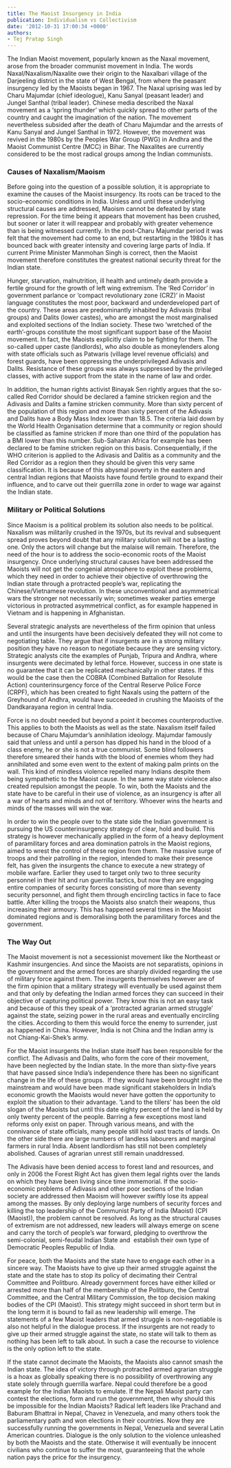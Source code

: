 ```yaml
---
title: The Maoist Insurgency in India
publication: Individualism vs Collectivism
date: '2012-10-31 17:00:34 +0000'
authors:
- Tej Pratap Singh
---
```


The Indian Maoist movement, popularly known as the Naxal movement, arose from the broader communist movement in India. The words Naxal/Naxalism/Naxalite owe their origin to the Naxalbari village of the Darjeeling district in the state of West Bengal, from where the peasant insurgency led by the Maoists began in 1967. The Naxal uprising was led by Charu Majumdar (chief ideologue), Kanu Sanyal (peasant leader) and Jungel Santhal (tribal leader). Chinese media described the Naxal movement as a ‘spring thunder’ which quickly spread to other parts of the country and caught the imagination of the nation. The movement nevertheless subsided after the death of Charu Majumdar and the arrests of Kanu Sanyal and Jungel Santhal in 1972. However, the movement was revived in the 1980s by the Peoples War Group (PWG) in Andhra and the Maoist Communist Centre (MCC) in Bihar. The Naxalites are currently considered to be the most radical groups among the Indian communists.

### Causes of Naxalism/Maoism

Before going into the question of a possible solution, it is appropriate to examine the causes of the Maoist insurgency. Its roots can be traced to the socio-economic conditions in India. Unless and until these underlying structural causes are addressed, Maoism cannot be defeated by state repression. For the time being it appears that movement has been crushed, but sooner or later it will reappear and probably with greater vehemence than is being witnessed currently. In the post-Charu Majumdar period it was felt that the movement had come to an end, but restarting in the 1980s it has bounced back with greater intensity and covering large parts of India. If current Prime Minister Manmohan Singh is correct, then the Maoist movement therefore constitutes the greatest national security threat for the Indian state.

Hunger, starvation, malnutrition, ill health and untimely death provide a fertile ground for the growth of left wing extremism. The ‘Red Corridor’ in government parlance or ‘compact revolutionary zone (CRZ)’ in Maoist language constitutes the most poor, backward and underdeveloped part of the country. These areas are predominantly inhabited by Adivasis (tribal groups) and Dalits (lower castes), who are amongst the most marginalised and exploited sections of the Indian society. These two ‘wretched of the earth’-groups constitute the most significant support base of the Maoist movement. In fact, the Maoists explicitly claim to be fighting for them. The so-called upper caste (landlords), who also double as moneylenders along with state officials such as Patwaris (village level revenue officials) and forest guards, have been oppressing the underprivileged Adivasis and Dalits. Resistance of these groups was always suppressed by the privileged classes, with active support from the state in the name of law and order.

In addition, the human rights activist Binayak Sen rightly argues that the so-called Red Corridor should be declared a famine stricken region and the Adivasis and Dalits a famine stricken community. More than sixty percent of the population of this region and more than sixty percent of the Adivasis and Dalits have a Body Mass Index lower than 18.5. The criteria laid down by the World Health Organisation determine that a community or region should be classified as famine stricken if more than one third of the population has a BMI lower than this number. Sub-Saharan Africa for example has been declared to be famine stricken region on this basis. Consequentially, if the WHO criterion is applied to the Adivasis and Dalitis as a community and the Red Corridor as a region then they should be given this very same classification. It is because of this abysmal poverty in the eastern and central Indian regions that Maoists have found fertile ground to expand their influence, and to carve out their guerrilla zone in order to wage war against the Indian state.

### Military or Political Solutions

Since Maoism is a political problem its solution also needs to be political. Naxalism was militarily crushed in the 1970s, but its revival and subsequent spread proves beyond doubt that any military solution will not be a lasting one. Only the actors will change but the malaise will remain. Therefore, the need of the hour is to address the socio-economic roots of the Maoist insurgency. Once underlying structural causes have been addressed the Maoists will not get the congenial atmosphere to exploit these problems, which they need in order to achieve their objective of overthrowing the Indian state through a protracted people’s war, replicating the Chinese/Vietnamese revolution. In these unconventional and asymmetrical wars the stronger not necessarily win; sometimes weaker parties emerge victorious in protracted asymmetrical conflict, as for example happened in Vietnam and is happening in Afghanistan.

Several strategic analysts are nevertheless of the firm opinion that unless and until the insurgents have been decisively defeated they will not come to negotiating table. They argue that if insurgents are in a strong military position they have no reason to negotiate because they are sensing victory. Strategic analysts cite the examples of Punjab, Tripura and Andhra, where insurgents were decimated by lethal force. However, success in one state is no guarantee that it can be replicated mechanically in other states. If this would be the case then the COBRA (Combined Battalion for Resolute Action) counterinsurgency force of the Central Reserve Police Force (CRPF), which has been created to fight Naxals using the pattern of the Greyhound of Andhra, would have succeeded in crushing the Maoists of the Dandkarayana region in central India.

Force is no doubt needed but beyond a point it becomes counterproductive. This applies to both the Maoists as well as the state. Naxalism itself failed because of Charu Majumdar’s annihilation ideology. Majumdar famously said that unless and until a person has dipped his hand in the blood of a class enemy, he or she is not a true communist. Some blind followers therefore smeared their hands with the blood of enemies whom they had annihilated and some even went to the extent of making palm prints on the wall. This kind of mindless violence repelled many Indians despite them being sympathetic to the Maoist cause. In the same way state violence also created repulsion amongst the people. To win, both the Maoists and the state have to be careful in their use of violence, as an insurgency is after all a war of hearts and minds and not of territory. Whoever wins the hearts and minds of the masses will win the war.

In order to win the people over to the state side the Indian government is pursuing the US counterinsurgency strategy of clear, hold and build. This strategy is however mechanically applied in the form of a heavy deployment of paramilitary forces and area domination patrols in the Maoist regions, aimed to wrest the control of these region from them. The massive surge of troops and their patrolling in the region, intended to make their presence felt, has given the insurgents the chance to execute a new strategy of mobile warfare. Earlier they used to target only two to three security personnel in their hit and run guerrilla tactics, but now they are engaging entire companies of security forces consisting of more than seventy security personnel, and fight them through encircling tactics in face to face battle. After killing the troops the Maoists also snatch their weapons, thus increasing their armoury. This has happened several times in the Maoist dominated regions and is demoralising both the paramilitary forces and the government.

### The Way Out

The Maoist movement is not a secessionist movement like the Northeast or Kashmir insurgencies. And since the Maoists are not separatists, opinions in the government and the armed forces are sharply divided regarding the use of military force against them. The insurgents themselves however are of the firm opinion that a military strategy will eventually be used against them and that only by defeating the Indian armed forces they can succeed in their objective of capturing political power. They know this is not an easy task and because of this they speak of a ‘protracted agrarian armed struggle’ against the state, seizing power in the rural areas and eventually encircling the cities. According to them this would force the enemy to surrender, just as happened in China. However, India is not China and the Indian army is not Chiang-Kai-Shek’s army.

For the Maoist insurgents the Indian state itself has been responsible for the conflict. The Adivasis and Dalits, who form the core of their movement, have been neglected by the Indian state. In the more than sixty-five years that have passed since India’s independence there has been no significant change in the life of these groups.  If they would have been brought into the mainstream and would have been made significant stakeholders in India’s economic growth the Maoists would never have gotten the opportunity to exploit the situation to their advantage. ‘Land to the tillers’ has been the old slogan of the Maoists but until this date eighty percent of the land is held by only twenty percent of the people. Barring a few exceptions most land reforms only exist on paper. Through various means, and with the connivance of state officials, many people still hold vast tracts of lands. On the other side there are large numbers of landless labourers and marginal farmers in rural India. Absent landlordism has still not been completely abolished. Causes of agrarian unrest still remain unaddressed.

The Adivasis have been denied access to forest land and resources, and only in 2006 the Forest Right Act has given them legal rights over the lands on which they have been living since time immemorial. If the socio-economic problems of Adivasis and other poor sections of the Indian society are addressed then Maoism will however swiftly lose its appeal among the masses. By only deploying large numbers of security forces and killing the top leadership of the Communist Party of India (Maoist) (CPI (Maoist)), the problem cannot be resolved. As long as the structural causes of extremism are not addressed, new leaders will always emerge on scene and carry the torch of people’s war forward, pledging to overthrow the semi-colonial, semi-feudal Indian State and  establish their own type of Democratic Peoples Republic of India.

For peace, both the Maoists and the state have to engage each other in a sincere way. The Maoists have to give up their armed struggle against the state and the state has to stop its policy of decimating their Central Committee and Politburo. Already government forces have either killed or arrested more than half of the membership of the Politburo, the Central Committee, and the Central Military Commission, the top decision making bodies of the CPI (Maoist). This strategy might succeed in short term but in the long term it is bound to fail as new leadership will emerge. The statements of a few Maoist leaders that armed struggle is non-negotiable is also not helpful in the dialogue process. If the insurgents are not ready to give up their armed struggle against the state, no state will talk to them as nothing has been left to talk about. In such a case the recourse to violence is the only option left to the state.

If the state cannot decimate the Maoists, the Maoists also cannot smash the Indian state. The idea of victory through protracted armed agrarian struggle is a hoax as globally speaking there is no possibility of overthrowing any state solely through guerrilla warfare. Nepal could therefore be a good example for the Indian Maoists to emulate. If the Nepali Maoist party can contest the elections, form and run the government, then why should this be impossible for the Indian Maoists? Radical left leaders like Prachand and Baburam Bhattrai in Nepal, Chavez in Venezuela, and many others took the parliamentary path and won elections in their countries. Now they are successfully running the governments in Nepal, Venezuela and several Latin American countries. Dialogue is the only solution to the violence unleashed by both the Maoists and the state. Otherwise it will eventually be innocent civilians who continue to suffer the most, guaranteeing that the whole nation pays the price for the insurgency.
